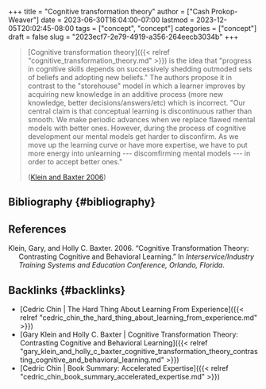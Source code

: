 +++
title = "Cognitive transformation theory"
author = ["Cash Prokop-Weaver"]
date = 2023-06-30T16:04:00-07:00
lastmod = 2023-12-05T20:02:45-08:00
tags = ["concept", "concept"]
categories = ["concept"]
draft = false
slug = "2023ecf7-2e79-4919-a356-264eecb3034b"
+++

> [Cognitive transformation theory]({{< relref "cognitive_transformation_theory.md" >}}) is the idea that "progress in cognitive skills depends on successively shedding outmoded sets of beliefs and adopting new beliefs." The authors propose it in contrast to the "storehouse" model in which a learner improves by acquiring new knowledge in an additive process (more new knowledge, better decisions/answers/etc) which is incorrect. "Our central claim is that conceptual learning is discontinuous rather than smooth. We make periodic advances when we replace flawed mental models with better ones. However, during the process of cognitive development our mental models get harder to disconfirm. As we move up the learning curve or have more expertise, we have to put more energy into unlearning --- discomfirming mental models --- in order to accept better ones."
>
> (<a href="#citeproc_bib_item_1">Klein and Baxter 2006</a>)


## Bibliography {#bibliography}

## References

<style>.csl-entry{text-indent: -1.5em; margin-left: 1.5em;}</style><div class="csl-bib-body">
  <div class="csl-entry"><a id="citeproc_bib_item_1"></a>Klein, Gary, and Holly C. Baxter. 2006. “Cognitive Transformation Theory: Contrasting Cognitive and Behavioral Learning.” In <i>Interservice/Industry Training Systems and Education Conference, Orlando, Florida</i>.</div>
</div>


## Backlinks {#backlinks}

-   [Cedric Chin | The Hard Thing About Learning From Experience]({{< relref "cedric_chin_the_hard_thing_about_learning_from_experience.md" >}})
-   [Gary Klein and Holly C. Baxter | Cognitive Transformation Theory: Contrasting Cognitive and Behavioral Learning]({{< relref "gary_klein_and_holly_c_baxter_cognitive_transformation_theory_contrasting_cognitive_and_behavioral_learning.md" >}})
-   [Cedric Chin | Book Summary: Accelerated Expertise]({{< relref "cedric_chin_book_summary_accelerated_expertise.md" >}})
